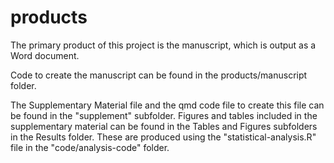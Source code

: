 # products

The primary product of this project is the manuscript, which is output as a Word document. 

Code to create the manuscript can be found in the products/manuscript folder.

The Supplementary Material file and the qmd code file to create this file can be found in the "supplement" subfolder.
Figures and tables included in the supplementary material can be found in the Tables and Figures subfolders in the Results folder.
These are produced using the "statistical-analysis.R" file in the "code/analysis-code" folder.
